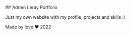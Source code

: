 ## Adrien Leray Portfolio

Just my own website with my profile, projects and skills :)

Made by love ❤️ 2022